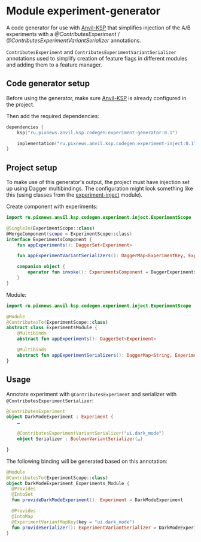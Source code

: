 # Module experiment-generator

A code generator for use with [Anvil-KSP] that simplifies injection of the A/B experiments 
with a _@ContributesExperiment_ / _@ContributesExperimentVariantSerializer_ annotations.

`ContributesExperiment` and `ContributesExperimentVariantSerializer` annotations used to simplify creation of feature flags in different modules and adding them to a feature manager.

## Code generator setup

Before using the generator, make sure [Anvil-KSP] is already configured in the project.

Then add the required dependencies:

```kotlin
dependencies {
    ksp("ru.pixnews.anvil.ksp.codegen:experiment-generator:0.1")

    implementation("ru.pixnews.anvil.ksp.codegen:experiment-inject:0.1")
}
```

## Project setup

To make use of this generator's output, the project must have injection set up using Dagger multibindings.
The configuration might look something like this (using classes from the [experiment-inject] module).

Create component with experiments:

```kotlin
import ru.pixnews.anvil.ksp.codegen.experiment.inject.ExperimentScope

@SingleIn(ExperimentScope::class)
@MergeComponent(scope = ExperimentScope::class)
interface ExperimentsComponent {
    fun appExperiments(): DaggerSet<Experiment>

    fun appExperimentVariantSerializers(): DaggerMap<ExperimentKey, ExperimentVariantSerializer>

    companion object {
        operator fun invoke(): ExperimentsComponent = DaggerExperimentsComponent.create()
    }
}
```

Module:

```kotlin
import ru.pixnews.anvil.ksp.codegen.experiment.inject.ExperimentScope

@Module
@ContributesTo(ExperimentScope::class)
abstract class ExperimentsModule {
    @Multibinds
    abstract fun appExperiments(): DaggerSet<Experiment>

    @Multibinds
    abstract fun appExperimentSerializers(): DaggerMap<String, ExperimentVariantSerializer>
}
```

## Usage

Annotate experiment with `@ContributesExperiment` and serializer with `@ContributesExperimentSerializer`:

```kotlin
@ContributesExperiment
object DarkModeExperiment : Experiment {
    …

    @ContributesExperimentVariantSerializer("ui.dark_mode")
    object Serializer : BooleanVariantSerializer(…)

}
```

The following binding will be generated based on this annotation:

```kotlin
@Module
@ContributesTo(ExperimentScope::class)
object DarkModeExperiment_Experiments_Module {
  @Provides
  @IntoSet
  fun provideDarkModeExperiment(): Experiment = DarkModeExperiment

  @Provides
  @IntoMap
  @ExperimentVariantMapKey(key = "ui.dark_mode")
  fun provideSerializer(): ExperimentVariantSerializer = DarkModeExperiment.Serializer
}
```

[Anvil-KSP]: https://github.com/ZacSweers/anvil
[experiment-inject]: https://illarionov.github.io/pixnews-anvil-codegen/experiment-inject/
